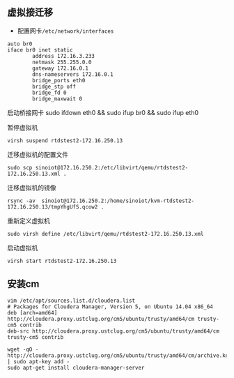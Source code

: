 ## 虚拟接迁移
- 配置网卡`/etc/network/interfaces`
```
auto br0
iface br0 inet static
        address 172.16.3.233
        netmask 255.255.0.0
        gateway 172.16.0.1
        dns-nameservers 172.16.0.1
        bridge_ports eth0
        bridge_stp off
        bridge_fd 0
        bridge_maxwait 0
```
启动桥接网卡
sudo ifdown eth0 && sudo ifup br0 && sudo ifup eth0

暂停虚拟机
```
virsh suspend rtdstest2-172.16.250.13
```
迁移虚拟机的配置文件
```
sudo scp sinoiot@172.16.250.2:/etc/libvirt/qemu/rtdstest2-172.16.250.13.xml .
```
迁移虚拟机的镜像
```
rsync -av  sinoiot@172.16.250.2:/home/sinoiot/kvm-rtdstest2-172.16.250.13/tmpYhgUfS.qcow2 .
```
重新定义虚拟机
```
sudo virsh define /etc/libvirt/qemu/rtdstest2-172.16.250.13.xml 
```
启动虚拟机
```
virsh start rtdstest2-172.16.250.13
```

## 安装cm
```
vim /etc/apt/sources.list.d/cloudera.list
# Packages for Cloudera Manager, Version 5, on Ubuntu 14.04 x86_64
deb [arch=amd64] http://cloudera.proxy.ustclug.org/cm5/ubuntu/trusty/amd64/cm trusty-cm5 contrib
deb-src http://cloudera.proxy.ustclug.org/cm5/ubuntu/trusty/amd64/cm trusty-cm5 contrib

wget -qO - http://cloudera.proxy.ustclug.org/cm5/ubuntu/trusty/amd64/cm/archive.key | sudo apt-key add -
sudo apt-get install cloudera-manager-server
```
